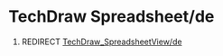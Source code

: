 # TechDraw Spreadsheet/de
1.  REDIRECT [TechDraw\_SpreadsheetView/de](TechDraw_SpreadsheetView/de.md)
